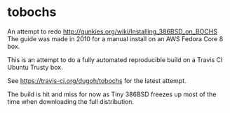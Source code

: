 # tobochs
An attempt to redo http://gunkies.org/wiki/Installing_386BSD_on_BOCHS
The guide was made in 2010 for a manual install on an AWS Fedora Core 8 box.

This is an attempt to do a fully automated reproducible build on a Travis CI Ubuntu Trusty box.

See https://travis-ci.org/dugoh/tobochs for the latest attempt.

The build is hit and miss for now as Tiny 386BSD freezes up most of the time when downloading the full distribution.
